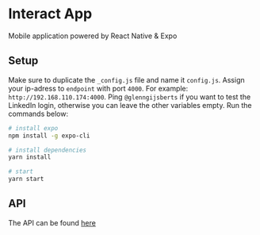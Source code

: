 # Interact App

Mobile application powered by React Native & Expo

## Setup

Make sure to duplicate the `_config.js` file and name it `config.js`. Assign your ip-adress to `endpoint` with port `4000`. For example: `http://192.168.110.174:4000`. Ping `@glenngijsberts` if you want to test the LinkedIn login, otherwise you can leave the other variables empty. Run the commands below:

```bash
# install expo
npm install -g expo-cli

# install dependencies
yarn install

# start
yarn start
```

## API

The API can be found [here](https://github.com/glenngijsberts/connect-api)
